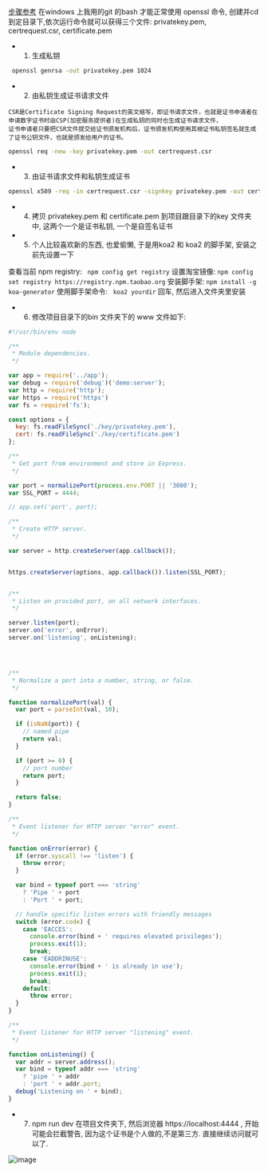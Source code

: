 [步骤参考](https://blog.csdn.net/weixin_38946164/article/details/107981042)
在windows 上我用的git 的bash 才能正常使用 openssl 命令, 创建并cd到定目录下,依次运行命令就可以获得三个文件: privatekey.pem, certrequest.csr, certificate.pem

- 1. 生成私钥
```bash
 openssl genrsa -out privatekey.pem 1024
```

- 2. 由私钥生成证书请求文件

```
CSR是Certificate Signing Request的英文缩写，即证书请求文件，也就是证书申请者在申请数字证书时由CSP(加密服务提供者)在生成私钥的同时也生成证书请求文件，
证书申请者只要把CSR文件提交给证书颁发机构后，证书颁发机构使用其根证书私钥签名就生成了证书公钥文件，也就是颁发给用户的证书。
```

```bash
openssl req -new -key privatekey.pem -out certrequest.csr
```

- 3. 由证书请求文件和私钥生成证书
```bash
openssl x509 -req -in certrequest.csr -signkey privatekey.pem -out certificate.pem
```

- 4. 拷贝 privatekey.pem  和 certificate.pem 到项目跟目录下的key 文件夹中, 这两个一个是证书私钥, 一个是自签名证书

- 5. 个人比较喜欢新的东西, 也爱偷懒, 于是用koa2 和 koa2 的脚手架, 安装之前先设置一下

查看当前 npm registry: ``` npm config get registry```
设置淘宝镜像: ```npm config set registry https://registry.npm.taobao.org```
安装脚手架: ```npm install -g koa-generator```
使用脚手架命令: ``` koa2 yourdir``` 回车, 然后进入文件夹里安装

- 6. 修改项目目录下的bin 文件夹下的 www 文件如下:

```js
#!/usr/bin/env node

/**
 * Module dependencies.
 */

var app = require('../app');
var debug = require('debug')('demo:server');
var http = require('http');
var https = require('https')
var fs = require('fs');

const options = {
  key: fs.readFileSync('./key/privatekey.pem'),
  cert: fs.readFileSync('./key/certificate.pem')
};

/**
 * Get port from environment and store in Express.
 */

var port = normalizePort(process.env.PORT || '3000');
var SSL_PORT = 4444;

// app.set('port', port);

/**
 * Create HTTP server.
 */

var server = http.createServer(app.callback());


https.createServer(options, app.callback()).listen(SSL_PORT);


/**
 * Listen on provided port, on all network interfaces.
 */

server.listen(port);
server.on('error', onError);
server.on('listening', onListening);




/**
 * Normalize a port into a number, string, or false.
 */

function normalizePort(val) {
  var port = parseInt(val, 10);

  if (isNaN(port)) {
    // named pipe
    return val;
  }

  if (port >= 0) {
    // port number
    return port;
  }

  return false;
}

/**
 * Event listener for HTTP server "error" event.
 */

function onError(error) {
  if (error.syscall !== 'listen') {
    throw error;
  }

  var bind = typeof port === 'string'
    ? 'Pipe ' + port
    : 'Port ' + port;

  // handle specific listen errors with friendly messages
  switch (error.code) {
    case 'EACCES':
      console.error(bind + ' requires elevated privileges');
      process.exit(1);
      break;
    case 'EADDRINUSE':
      console.error(bind + ' is already in use');
      process.exit(1);
      break;
    default:
      throw error;
  }
}

/**
 * Event listener for HTTP server "listening" event.
 */

function onListening() {
  var addr = server.address();
  var bind = typeof addr === 'string'
    ? 'pipe ' + addr
    : 'port ' + addr.port;
  debug('Listening on ' + bind);
}

```

- 7. npm run dev 在项目文件夹下, 然后浏览器 https://localhost:4444 , 开始可能会拦截警告, 因为这个证书是个人做的,不是第三方. 直接继续访问就可以了.

![image](https://user-images.githubusercontent.com/10356819/221135602-d33942be-7417-4bab-bded-8ca5faba6bfc.png)



